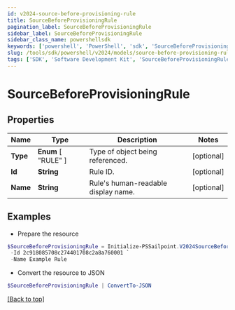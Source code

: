 ```yaml
---
id: v2024-source-before-provisioning-rule
title: SourceBeforeProvisioningRule
pagination_label: SourceBeforeProvisioningRule
sidebar_label: SourceBeforeProvisioningRule
sidebar_class_name: powershellsdk
keywords: ['powershell', 'PowerShell', 'sdk', 'SourceBeforeProvisioningRule', 'V2024SourceBeforeProvisioningRule'] 
slug: /tools/sdk/powershell/v2024/models/source-before-provisioning-rule
tags: ['SDK', 'Software Development Kit', 'SourceBeforeProvisioningRule', 'V2024SourceBeforeProvisioningRule']
---
```



# SourceBeforeProvisioningRule

## Properties

Name | Type | Description | Notes
------------ | ------------- | ------------- | -------------
**Type** |  **Enum** [  "RULE" ] | Type of object being referenced. | [optional] 
**Id** | **String** | Rule ID. | [optional] 
**Name** | **String** | Rule's human-readable display name. | [optional] 

## Examples

- Prepare the resource
```powershell
$SourceBeforeProvisioningRule = Initialize-PSSailpoint.V2024SourceBeforeProvisioningRule  -Type RULE `
 -Id 2c918085708c274401708c2a8a760001 `
 -Name Example Rule
```

- Convert the resource to JSON
```powershell
$SourceBeforeProvisioningRule | ConvertTo-JSON
```


[[Back to top]](#) 

